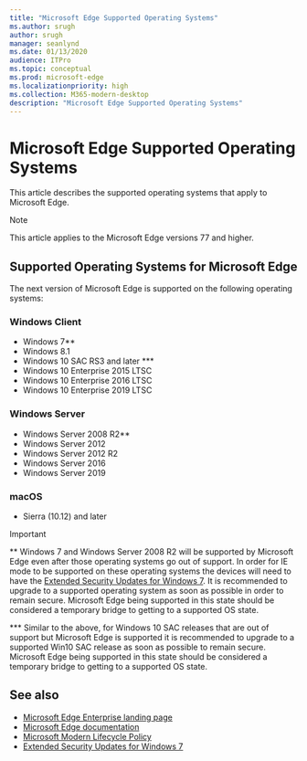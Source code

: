 ```yaml
---
title: "Microsoft Edge Supported Operating Systems"
ms.author: srugh
author: srugh
manager: seanlynd
ms.date: 01/13/2020
audience: ITPro
ms.topic: conceptual
ms.prod: microsoft-edge
ms.localizationpriority: high
ms.collection: M365-modern-desktop
description: "Microsoft Edge Supported Operating Systems"
---
```


# Microsoft Edge Supported Operating Systems

This article describes the supported operating systems that apply to Microsoft Edge.

> [!NOTE]
> This article applies to the Microsoft Edge versions 77 and higher.

## Supported Operating Systems for Microsoft Edge

The next version of Microsoft Edge is supported on the following operating systems:

### Windows Client

- Windows 7**
- Windows 8.1
- Windows 10 SAC RS3 and later ***
- Windows 10 Enterprise 2015 LTSC
- Windows 10 Enterprise 2016 LTSC
- Windows 10 Enterprise 2019 LTSC

### Windows Server

- Windows Server 2008 R2**
- Windows Server 2012
- Windows Server 2012 R2
- Windows Server 2016
- Windows Server 2019

### macOS

- Sierra (10.12) and later

> [!IMPORTANT]
> ** Windows 7 and Windows Server 2008 R2 will be supported by Microsoft Edge even after those operating systems go out of support. In order for IE mode to be supported on these operating systems the devices will need to have the [Extended Security Updates for Windows 7](https://support.microsoft.com/help/4527878/faq-about-extended-security-updates-for-windows-7). It is recommended to upgrade to a supported operating system as soon as possible in order to remain secure. Microsoft Edge being supported in this state should be considered a temporary bridge to getting to a supported OS state.
> 
> *** Similar to the above, for Windows 10 SAC releases that are out of support but Microsoft Edge is supported it is recommended to upgrade to a supported Win10 SAC release as soon as possible to remain secure. Microsoft Edge being supported in this state should be considered a temporary bridge to getting to a supported OS state.

## See also

- [Microsoft Edge Enterprise landing page](https://aka.ms/EdgeEnterprise)
- [Microsoft Edge documentation](https://docs.microsoft.com/DeployEdge/)
- [Microsoft Modern Lifecycle Policy](https://support.microsoft.com/help/30881/modern-lifecycle-policy)
- [Extended Security Updates for Windows 7](https://support.microsoft.com/help/4527878/faq-about-extended-security-updates-for-windows-7)
